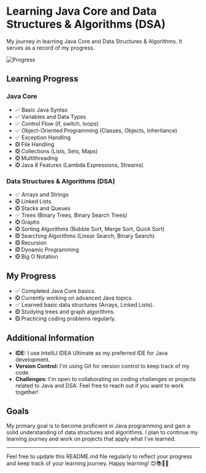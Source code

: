 # Learning Java Core and Data Structures & Algorithms (DSA)

My journey in learning Java Core and Data Structures & Algorithms. It serves as a record of my progress.

![Progress](https://progress-bar.dev/50/?scale=100&title=Completion)


## Learning Progress

### Java Core

- ✅ Basic Java Syntax
- ✅ Variables and Data Types
- ✅ Control Flow (if, switch, loops)
- ✅ Object-Oriented Programming (Classes, Objects, Inheritance)
- ✅ Exception Handling
- ❎ File Handling
- ❎ Collections (Lists, Sets, Maps)
- ❎ Multithreading
- ❎ Java 8 Features (Lambda Expressions, Streams)

### Data Structures & Algorithms (DSA)

- ✅ Arrays and Strings
- ❎ Linked Lists
- ❎ Stacks and Queues
- ✅ Trees (Binary Trees, Binary Search Trees)
- ❎ Graphs
- ❎ Sorting Algorithms (Bubble Sort, Merge Sort, Quick Sort)
- ❎ Searching Algorithms (Linear Search, Binary Search)
- ❎ Recursion
- ❎ Dynamic Programming
- ❎ Big O Notation


## My Progress

- ✅ Completed Java Core basics.
- ❎ Currently working on advanced Java topics.
- ✅ Learned basic data structures (Arrays, Linked Lists).
- ❎ Studying trees and graph algorithms.
- ❎ Practicing coding problems regularly.

## Additional Information

- **IDE:** I use IntelliJ IDEA Ultimate as my preferred IDE for Java development.
- **Version Control:** I'm using Git for version control to keep track of my code.
- **Challenges:** I'm open to collaborating on coding challenges or projects related to Java and DSA. Feel free to reach out if you want to work together!

## Goals

My primary goal is to become proficient in Java programming and gain a solid understanding of data structures and algorithms. I plan to continue my learning journey and work on projects that apply what I've learned.

---

Feel free to update this README.md file regularly to reflect your progress and keep track of your learning journey. Happy learning! 😊📚👨‍💻
